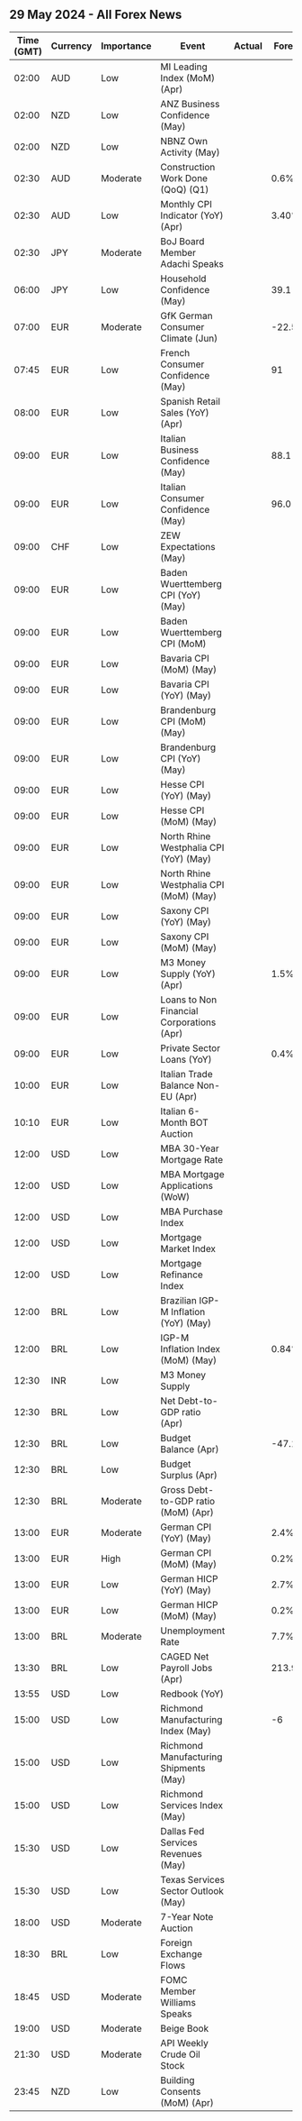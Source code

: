 ## 29 May 2024 - All Forex News

| Time (GMT) | Currency | Importance | Event | Actual | Forecast | Previous |
|------|----------|------------|-------|--------|----------|----------|
| 02:00 | AUD | Low | MI Leading Index (MoM) (Apr) |  |  | -0.1% |
| 02:00 | NZD | Low | ANZ Business Confidence (May) |  |  | 14.9 |
| 02:00 | NZD | Low | NBNZ Own Activity (May) |  |  | 14.3% |
| 02:30 | AUD | Moderate | Construction Work Done (QoQ) (Q1) |  | 0.6% | 0.7% |
| 02:30 | AUD | Low | Monthly CPI Indicator (YoY) (Apr) |  | 3.40% | 3.50% |
| 02:30 | JPY | Moderate | BoJ Board Member Adachi Speaks |  |  |  |
| 06:00 | JPY | Low | Household Confidence (May) |  | 39.1 | 38.3 |
| 07:00 | EUR | Moderate | GfK German Consumer Climate (Jun) |  | -22.5 | -24.2 |
| 07:45 | EUR | Low | French Consumer Confidence (May) |  | 91 | 90 |
| 08:00 | EUR | Low | Spanish Retail Sales (YoY) (Apr) |  |  | 0.6% |
| 09:00 | EUR | Low | Italian Business Confidence (May) |  | 88.1 | 87.6 |
| 09:00 | EUR | Low | Italian Consumer Confidence (May) |  | 96.0 | 95.2 |
| 09:00 | CHF | Low | ZEW Expectations (May) |  |  | 17.6 |
| 09:00 | EUR | Low | Baden Wuerttemberg CPI (YoY) (May) |  |  | 2.1% |
| 09:00 | EUR | Low | Baden Wuerttemberg CPI (MoM) |  |  | 0.3% |
| 09:00 | EUR | Low | Bavaria CPI (MoM) (May) |  |  | 0.6% |
| 09:00 | EUR | Low | Bavaria CPI (YoY) (May) |  |  | 2.5% |
| 09:00 | EUR | Low | Brandenburg CPI (MoM) (May) |  |  | 0.6% |
| 09:00 | EUR | Low | Brandenburg CPI (YoY) (May) |  |  | 3.0% |
| 09:00 | EUR | Low | Hesse CPI (YoY) (May) |  |  | 1.9% |
| 09:00 | EUR | Low | Hesse CPI (MoM) (May) |  |  | 0.6% |
| 09:00 | EUR | Low | North Rhine Westphalia CPI (YoY) (May) |  |  | 2.3% |
| 09:00 | EUR | Low | North Rhine Westphalia CPI (MoM) (May) |  |  | 0.3% |
| 09:00 | EUR | Low | Saxony CPI (YoY) (May) |  |  | 2.7% |
| 09:00 | EUR | Low | Saxony CPI (MoM) (May) |  |  | 0.6% |
| 09:00 | EUR | Low | M3 Money Supply (YoY) (Apr) |  | 1.5% | 0.9% |
| 09:00 | EUR | Low | Loans to Non Financial Corporations (Apr) |  |  | 0.4% |
| 09:00 | EUR | Low | Private Sector Loans (YoY) |  | 0.4% | 0.2% |
| 10:00 | EUR | Low | Italian Trade Balance Non-EU (Apr) |  |  | 5.60B |
| 10:10 | EUR | Low | Italian 6-Month BOT Auction |  |  | 3.661% |
| 12:00 | USD | Low | MBA 30-Year Mortgage Rate |  |  | 7.01% |
| 12:00 | USD | Low | MBA Mortgage Applications (WoW) |  |  | 1.9% |
| 12:00 | USD | Low | MBA Purchase Index |  |  | 140.0 |
| 12:00 | USD | Low | Mortgage Market Index |  |  | 201.9 |
| 12:00 | USD | Low | Mortgage Refinance Index |  |  | 536.9 |
| 12:00 | BRL | Low | Brazilian IGP-M Inflation (YoY) (May) |  |  | -3.04% |
| 12:00 | BRL | Low | IGP-M Inflation Index (MoM) (May) |  | 0.84% | 0.31% |
| 12:30 | INR | Low | M3 Money Supply |  |  | 11.1% |
| 12:30 | BRL | Low | Net Debt-to-GDP ratio (Apr) |  |  | 61.1% |
| 12:30 | BRL | Low | Budget Balance (Apr) |  | -47.100B | -62.981B |
| 12:30 | BRL | Low | Budget Surplus (Apr) |  |  | 1.177B |
| 12:30 | BRL | Moderate | Gross Debt-to-GDP ratio (MoM) (Apr) |  |  | 75.7% |
| 13:00 | EUR | Moderate | German CPI (YoY) (May) |  | 2.4% | 2.2% |
| 13:00 | EUR | High | German CPI (MoM) (May) |  | 0.2% | 0.5% |
| 13:00 | EUR | Low | German HICP (YoY) (May) |  | 2.7% | 2.4% |
| 13:00 | EUR | Low | German HICP (MoM) (May) |  | 0.2% | 0.6% |
| 13:00 | BRL | Moderate | Unemployment Rate |  | 7.7% | 7.9% |
| 13:30 | BRL | Low | CAGED Net Payroll Jobs (Apr) |  | 213.90K | 244.32K |
| 13:55 | USD | Low | Redbook (YoY) |  |  | 5.5% |
| 15:00 | USD | Low | Richmond Manufacturing Index (May) |  | -6 | -7 |
| 15:00 | USD | Low | Richmond Manufacturing Shipments (May) |  |  | -10 |
| 15:00 | USD | Low | Richmond Services Index (May) |  |  | -13 |
| 15:30 | USD | Low | Dallas Fed Services Revenues (May) |  |  | 0.3 |
| 15:30 | USD | Low | Texas Services Sector Outlook (May) |  |  | -10.6 |
| 18:00 | USD | Moderate | 7-Year Note Auction |  |  | 4.716% |
| 18:30 | BRL | Low | Foreign Exchange Flows |  |  | -0.745B |
| 18:45 | USD | Moderate | FOMC Member Williams Speaks |  |  |  |
| 19:00 | USD | Moderate | Beige Book |  |  |  |
| 21:30 | USD | Moderate | API Weekly Crude Oil Stock |  |  | 2.480M |
| 23:45 | NZD | Low | Building Consents (MoM) (Apr) |  |  | -0.2% |

